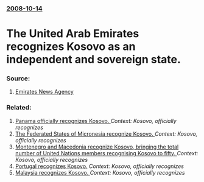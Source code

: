 ### [2008-10-14](/news/2008/10/14/index.md)

#  The United Arab Emirates recognizes Kosovo as an independent and sovereign state. 




### Source:

1. [Emirates News Agency](http://www.wam.org.ae/servlet/Satellite?c=WamLocEnews&cid=1223546208865&p=1135099400124&pagename=WAM%2FWamLocEnews%2FW-T-LEN-FullNews)

### Related:

1. [ Panama officially recognizes Kosovo. ](/news/2009/01/16/panama-officially-recognizes-kosovo.md) _Context: Kosovo, officially recognizes_
2. [ The Federated States of Micronesia recognize Kosovo. ](/news/2008/12/5/the-federated-states-of-micronesia-recognize-kosovo.md) _Context: Kosovo, officially recognizes_
3. [ Montenegro and Macedonia recognize Kosovo, bringing the total number of United Nations members recognising Kosovo to fifty. ](/news/2008/10/9/montenegro-and-macedonia-recognize-kosovo-bringing-the-total-number-of-united-nations-members-recognising-kosovo-to-fifty.md) _Context: Kosovo, officially recognizes_
4. [ Portugal recognizes Kosovo.](/news/2008/10/7/portugal-recognizes-kosovo.md) _Context: Kosovo, officially recognizes_
5. [ Malaysia recognizes Kosovo. ](/news/2008/10/30/malaysia-recognizes-kosovo.md) _Context: Kosovo, officially recognizes_
